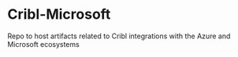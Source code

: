 # Cribl-Microsoft
Repo to host artifacts related to Cribl integrations with the Azure and Microsoft ecosystems
